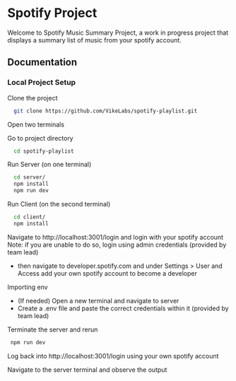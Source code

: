 # Spotify Project

Welcome to Spotify Music Summary Project, a work in progress project that displays a summary list of music from your spotify account.


## Documentation

### Local Project Setup

Clone the project

```bash
  git clone https://github.com/VikeLabs/spotify-playlist.git
```

Open two terminals

Go to project directory 

```bash
  cd spotify-playlist
```

Run Server (on one terminal)

```bash
  cd server/
  npm install
  npm run dev
```

Run Client (on the second terminal)

```bash
  cd client/
  npm install
```

Navigate to http://localhost:3001/login and login with your spotify account
Note: if you are unable to do so, login using admin credentials (provided by team lead)
- then navigate to developer.spotify.com and under Settings > User and Access add your own spotify account to become a developer

Importing env
 - (If needed) Open a new terminal and navigate to server
 - Create a .env file and paste the correct credentials within it (provided by team lead)
 
Terminate the server and rerun 

```bash
 npm run dev
```
Log back into http://localhost:3001/login using your own spotify account

Navigate to the server terminal and observe the output
